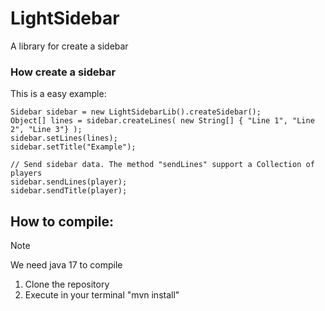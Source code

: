 # LightSidebar
A library for create a sidebar

### How create a sidebar
This is a easy example:
```
Sidebar sidebar = new LightSidebarLib().createSidebar();
Object[] lines = sidebar.createLines( new String[] { "Line 1", "Line 2", "Line 3"} );
sidebar.setLines(lines);
sidebar.setTitle("Example");

// Send sidebar data. The method "sendLines" support a Collection of players
sidebar.sendLines(player);
sidebar.sendTitle(player);
```

## How to compile:
> [!NOTE]
> We need java 17 to compile
1) Clone the repository
4) Execute in your terminal "mvn install"
